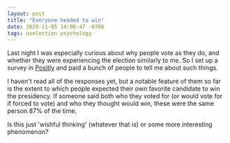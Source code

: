 ```yaml
---
layout: post
title: "Everyone headed to win"
date: 2020-11-05 14:00:47 -0700
tags: uselection psychology
---
```

Last night I was especially curious about why people vote as they do, and whether they were experiencing the election similarly to me. So I set up a survey in [Positly](https://www.positly.com/) and paid a bunch of people to tell me about such things.

I haven't read all of the responses yet, but a notable feature of them so far is the extent to which people expected their own favorite candidate to win the presidency.  If someone said both who they voted for (or would vote for if forced to vote) and who they thought would win, these were the same person 87% of the time.

Is this just 'wishful thinking' (whatever that is) or some more interesting phenomenon?
